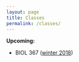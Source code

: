 ```yaml
---
layout: page
title: Classes
permalink: /classes/
---
```


**Upcoming:**

- BIOL 367 ([winter 2018](/classes/BIOL367_winter_2018.html))

